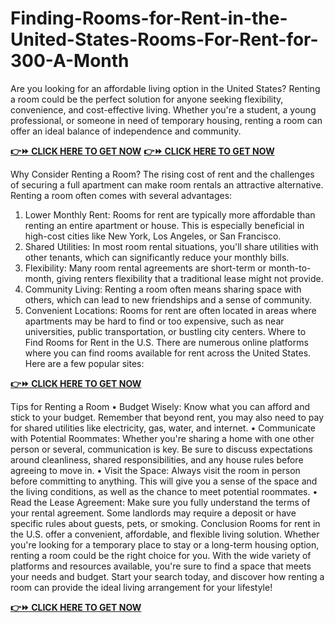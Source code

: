 # Finding-Rooms-for-Rent-in-the-United-States-Rooms-For-Rent-for-300-A-Month
Are you looking for an affordable living option in the United States? Renting a room could be the perfect solution for anyone seeking flexibility, convenience, and cost-effective living. Whether you're a student, a young professional, or someone in need of temporary housing, renting a room can offer an ideal balance of independence and community.

**[👉⏩ CLICK HERE TO GET NOW](https://sites.google.com/view/cheaprentsinusa/)**
**[👉⏩ CLICK HERE TO GET NOW](https://sites.google.com/view/cheaprentsinusa/)**

Why Consider Renting a Room?
The rising cost of rent and the challenges of securing a full apartment can make room rentals an attractive alternative. Renting a room often comes with several advantages:
1.	Lower Monthly Rent: Rooms for rent are typically more affordable than renting an entire apartment or house. This is especially beneficial in high-cost cities like New York, Los Angeles, or San Francisco.
2.	Shared Utilities: In most room rental situations, you'll share utilities with other tenants, which can significantly reduce your monthly bills.
3.	Flexibility: Many room rental agreements are short-term or month-to-month, giving renters flexibility that a traditional lease might not provide.
4.	Community Living: Renting a room often means sharing space with others, which can lead to new friendships and a sense of community.
5.	Convenient Locations: Rooms for rent are often located in areas where apartments may be hard to find or too expensive, such as near universities, public transportation, or bustling city centers.
Where to Find Rooms for Rent in the U.S.
There are numerous online platforms where you can find rooms available for rent across the United States. Here are a few popular sites:

**[👉⏩ CLICK HERE TO GET NOW](https://sites.google.com/view/cheaprentsinusa/)** 

Tips for Renting a Room
•	Budget Wisely: Know what you can afford and stick to your budget. Remember that beyond rent, you may also need to pay for shared utilities like electricity, gas, water, and internet.
•	Communicate with Potential Roommates: Whether you're sharing a home with one other person or several, communication is key. Be sure to discuss expectations around cleanliness, shared responsibilities, and any house rules before agreeing to move in.
•	Visit the Space: Always visit the room in person before committing to anything. This will give you a sense of the space and the living conditions, as well as the chance to meet potential roommates.
•	Read the Lease Agreement: Make sure you fully understand the terms of your rental agreement. Some landlords may require a deposit or have specific rules about guests, pets, or smoking.
Conclusion
Rooms for rent in the U.S. offer a convenient, affordable, and flexible living solution. Whether you're looking for a temporary place to stay or a long-term housing option, renting a room could be the right choice for you. With the wide variety of platforms and resources available, you're sure to find a space that meets your needs and budget.
Start your search today, and discover how renting a room can provide the ideal living arrangement for your lifestyle!

**[👉⏩ CLICK HERE TO GET NOW](https://sites.google.com/view/cheaprentsinusa/)**
